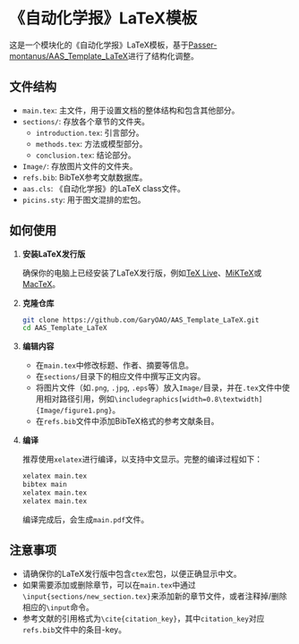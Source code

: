 # 《自动化学报》LaTeX模板

这是一个模块化的《自动化学报》LaTeX模板，基于[Passer-montanus/AAS_Template_LaTeX](https://github.com/Passer-montanus/AAS_Template_LaTeX)进行了结构化调整。

## 文件结构

- `main.tex`: 主文件，用于设置文档的整体结构和包含其他部分。
- `sections/`: 存放各个章节的文件夹。
  - `introduction.tex`: 引言部分。
  - `methods.tex`: 方法或模型部分。
  - `conclusion.tex`: 结论部分。
- `Image/`: 存放图片文件的文件夹。
- `refs.bib`: BibTeX参考文献数据库。
- `aas.cls`: 《自动化学报》的LaTeX class文件。
- `picins.sty`: 用于图文混排的宏包。

## 如何使用

1.  **安装LaTeX发行版**

    确保你的电脑上已经安装了LaTeX发行版，例如[TeX Live](https://www.tug.org/texlive/)、[MiKTeX](https://miktex.org/)或[MacTeX](https://www.tug.org/mactex/)。

2.  **克隆仓库**

    ```bash
    git clone https://github.com/GaryOAO/AAS_Template_LaTeX.git
    cd AAS_Template_LaTeX
    ```

3.  **编辑内容**

    -   在`main.tex`中修改标题、作者、摘要等信息。
    -   在`sections/`目录下的相应文件中撰写正文内容。
    -   将图片文件（如`.png`, `.jpg`, `.eps`等）放入`Image/`目录，并在`.tex`文件中使用相对路径引用，例如`\includegraphics[width=0.8\textwidth]{Image/figure1.png}`。
    -   在`refs.bib`文件中添加BibTeX格式的参考文献条目。

4.  **编译**

    推荐使用`xelatex`进行编译，以支持中文显示。完整的编译过程如下：

    ```bash
    xelatex main.tex
    bibtex main
    xelatex main.tex
    xelatex main.tex
    ```

    编译完成后，会生成`main.pdf`文件。

## 注意事项

-   请确保你的LaTeX发行版中包含`ctex`宏包，以便正确显示中文。
-   如果需要添加或删除章节，可以在`main.tex`中通过`\input{sections/new_section.tex}`来添加新的章节文件，或者注释掉/删除相应的`\input`命令。
-   参考文献的引用格式为`\cite{citation_key}`，其中`citation_key`对应`refs.bib`文件中的条目-key。

